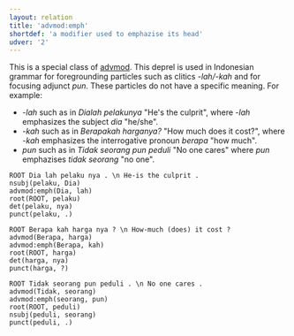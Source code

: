 ```yaml
---
layout: relation
title: 'advmod:emph'
shortdef: 'a modifier used to emphazise its head'
udver: '2'
---
```


This is a special class of [advmod]().
This deprel is used in Indonesian grammar for foregrounding particles such as clitics _-lah/-kah_ and for focusing adjunct _pun_. These particles do not have a specific meaning. For example:
* _-lah_  such as in _Dialah pelakunya_ "He's the culprit", where _-lah_ emphasizes the subject _dia_ "he/she".
* _-kah_ such as in _Berapakah harganya?_ "How much does it cost?", where _-kah_ emphasizes the interrogative pronoun _berapa_ "how much".
* _pun_ such as in _Tidak seorang pun peduli_ "No one cares" where _pun_ emphazises _tidak seorang_ "no one".


~~~ sdparse
ROOT Dia lah pelaku nya . \n He-is the culprit .
nsubj(pelaku, Dia)
advmod:emph(Dia, lah)
root(ROOT, pelaku)
det(pelaku, nya)
punct(pelaku, .)
~~~

~~~ sdparse
ROOT Berapa kah harga nya ? \n How-much (does) it cost ?
advmod(Berapa, harga)
advmod:emph(Berapa, kah)
root(ROOT, harga)
det(harga, nya)
punct(harga, ?)
~~~

~~~ sdparse
ROOT Tidak seorang pun peduli . \n No one cares .
advmod(Tidak, seorang)
advmod:emph(seorang, pun)
root(ROOT, peduli)
nsubj(peduli, seorang)
punct(peduli, .)
~~~

<!-- Interlanguage links updated Po 11. listopadu 2024, 20:10:21 CET -->
